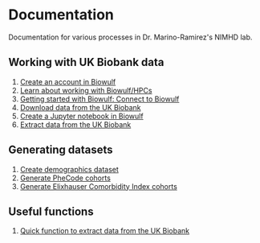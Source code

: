 # Documentation
Documentation for various processes in Dr. Marino-Ramirez's NIMHD lab.

## Working with UK Biobank data
1. [Create an account in Biowulf](https://hpc.nih.gov/docs/accounts.html)  
2. [Learn about working with Biowulf/HPCs](https://hpc.nih.gov/training/intro_biowulf/)  
3. [Getting started with Biowulf: Connect to Biowulf](https://github.com/healthdisparities/Documentation/blob/main/Getting%20started%20with%20Biowulf:%20Connect%20to%20Biowulf.md)  
4. [Download data from the UK Biobank](https://github.com/healthdisparities/Documentation/blob/main/Download%20UK%20Biobank%20dataset.md)  
5. [Create a Jupyter notebook in Biowulf](https://github.com/healthdisparities/Documentation/blob/main/Create%20a%20Jupyter%20notebook%20in%20Biowulf.md)  
6. [Extract data from the UK Biobank](https://github.com/healthdisparities/Documentation/blob/main/How%20to%20extract%20data%20from%20the%20UK%20Biobank.md)  

## Generating datasets  
1. [Create demographics dataset](https://github.com/healthdisparities/Documentation/blob/main/Create%20demographics%20dataset.md)  
2. [Generate PheCode cohorts]()  
3. [Generate Elixhauser Comorbidity Index cohorts](https://github.com/healthdisparities/Documentation/blob/main/Generate%20Elixhauser%20Cohorts.md)  

## Useful functions
1. [Quick function to extract data from the UK Biobank]()
